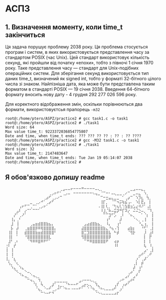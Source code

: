# АСПЗ 
## 1. Визначення моменту, коли time_t закінчиться
Ця задача порушує проблему 2038 року. Ця проблема стосується програм і систем, в яких використовується представлення часу за стандартом POSIX (час Unix). Цей стандарт використовує кількість секунд, які пройшли від початку «епохи», тобто з півночі 1 січня 1970 року. Таке представлення часу — стандарт для Unix-подібних операційних систем. Для зберігання секунд використовується тип даних time_t, визначений як signed int, тобто у форматі 32-бітного цілого числа зі знаком. Найпізніша дата, яка може бути представлена таким форматом в стандарті POSIX — 19 січня 2038. Введення 64-бітного формату вносить нову дату - 4 грудня 292 277 026 596 року.

Для коректного відображення змін, оскільки порівнюються два формати, використовуєтсья прапорець `-m32`
```
root@:/home/ptero/ASPZ/practice2 # gcc task1.c -o task1
root@:/home/ptero/ASPZ/practice2 # ./task1
Word size: 64
Max value time_t: 9223372036854775807
Date and time, when time_t ends: ??? ??? ?? ?? : ?? : ?? ????
root@:/home/ptero/ASPZ/practice2 # gcc -M32 task1.c -o task1
root@:/home/ptero/ASPZ/practice2 # ./task1
Word size: 32
Max value time_t: 2147483647
Date and time, when time_t ends: Tue Jan 19 05:14:07 2038
root@:/home/ptero/ASPZ/practice2 #
```
## Я обов'язково допишу readme
```
⠀⠀⠀⠀⠀⠀⠀⠀⠀⠀⠀⠀⠀⠀⠀⠀⠀⠀⠀⠀⢀⣠⠤⠤⠖⠒⠒⠒⠛⠒⠒⠒⠒⠤⢄⡀⠀⠀⠀⠀⠀⠀⠀⠀⠀⠀⣀⣠⠤⠤⣄⡀⠀⠀⠀
⠀⠀⠀⠀⠀⠀⠀⠀⠀⠀⠀⠀⠀⠀⠀⠀⢀⡠⠖⠋⠁⢀⡠⠤⠀⠒⠒⠒⠒⠒⠒⠒⠢⢤⣀⠈⠉⠒⠂⠤⢄⣀⣀⢀⠔⠉⠀⣀⠤⣄⠀⠱⡀⠀⠀
⠀⠀⠀⠀⠀⠀⠀⠀⠀⠀⠀⠀⠀⠀⢀⡴⠋⢀⡠⠔⠉⠀⠀⠀⠀⠀⠀⠀⠀⠀⠀⠀⠀⠀⠀⠉⠒⣒⣤⣄⣀⣀⠀⠁⢀⡴⠉⠀⠱⡹⣆⠀⢳⡀⠀
⠀⠀⠀⠀⠀⠀⠀⠀⠀⣀⠀⢀⡠⠚⠁⢀⡴⠋⠀⠀⠀⠀⠀⠀⠀⠀⠀⠀⠀⠀⠀⠀⠀⠀⠀⢸⡏⡀⠀⠈⠉⠲⡭⢷⣮⢠⠄⠀⠱⡇⣟⡄⠀⡇⠀
⠀⠀⠀⠀⠀⢠⠖⠋⠉⢀⠉⠁⢀⡠⠖⠁⠀⠀⠀⠀⠀⠀⠀⠀⠀⠀⠀⠀⠀⠀⠀⠀⠀⠀⠠⢸⡇⢇⡀⠈⢓⢦⢇⢑⣳⣿⣲⣡⣔⠺⠜⠁⢠⡇⠀
⠀⠀⠀⠀⣠⠇⠀⡔⠉⠁⠉⠉⠁⠀⠀⠀⠀⠀⠀⠀⠀⠀⠀⠀⠀⠀⠀⠀⠀⠀⠀⠀⠀⠀⠀⠸⣸⡈⠷⠤⣭⡽⠛⡏⠽⡔⠀⠬⠬⣑⠤⡀⠈⠹⡀
⠀⠀⠀⡜⠁⢀⠜⠁⠀⠀⠀⠀⠀⠀⠀⠀⠀⠀⠀⠀⠀⠀⠀⠀⠀⠀⠀⠀⠀⠀⠀⠀⠀⠀⠀⠀⠉⠉⣹⠋⡡⠀⢀⠇⠀⠈⠦⡀⠀⠀⠁⠈⡆⠀⡇
⠀⠀⢸⡄⢀⠃⠀⠀⠀⠀⠀⠀⠀⠀⠀⠀⠀⠀⠀⠀⠀⠀⠀⠀⠀⠀⠀⠀⠀⠀⠀⠀⠀⠀⠀⠀⠀⢰⠃⠀⠀⠀⡼⠀⠀⠀⠀⠈⠢⡀⢀⢸⠀⠀⡇
⠀⠀⣸⠀⢸⠀⠀⠀⠀⢀⣤⣶⣾⣿⣿⣷⣦⡄⠀⠀⠀⠀⠀⠀⠀⠀⠀⠀⠀⣠⣴⣾⣿⣷⣦⡀⠀⠸⡄⠀⠀⢰⠃⠀⠀⠀⠀⠀⠀⠘⣄⢰⡀⠀⡇
⠀⠀⡧⠀⡼⠀⠀⢀⣶⣿⣿⡿⠿⢿⣿⣿⣿⣿⡄⠀⠀⠀⠀⠀⠀⠀⠀⠀⣼⣿⣿⣿⣿⣿⣿⣿⣷⣄⠘⢦⠠⢹⠀⠀⠀⣴⣷⡆⠀⠀⠘⢋⠁⢀⡇
⠀⢸⡇⠀⡇⠀⠀⣾⣿⣿⣿⣷⣶⣾⣿⣿⣿⣿⠃⠀⠀⠀⠀⠀⠀⠀⠀⠀⣿⣉⣹⣿⣿⣿⣿⣿⣿⣿⣧⠀⠓⡾⠀⠀⠀⠈⢻⡗⠀⠀⠀⡸⠀⣰⠇
⠀⢸⡇⠀⠁⠀⠀⠘⣿⣿⣿⣿⣿⣿⣿⣿⣇⠀⠀⠀⠀⠀⠀⠀⠀⠀⠀⠀⢻⣿⣿⣿⣿⣿⣿⣿⣿⣿⡿⠀⠀⠀⠀⠀⠀⠀⠀⠀⠀⠀⠀⡇⠀⡟⠀
⠀⣸⠃⢀⠆⠀⠀⠀⠈⠻⠿⠿⣿⠿⠟⠋⠁⠀⠀⠀⠀⠀⠀⠀⠀⠀⠀⠀⠀⠉⠛⠿⣿⣿⣿⣿⣿⠟⠀⠀⢴⡶⠀⠀⠀⠀⠀⠀⠀⠀⠀⡇⠀⡇⠀
⢐⠇⠀⡞⠀⠀⠀⠀⠀⠀⠀⠀⠀⠀⠀⠀⠀⠀⠀⠀⠀⠀⠀⠀⠀⠀⠀⠀⠀⠀⠀⠀⠀⠀⠀⠀⠀⠀⠀⠀⠸⠇⠀⠀⠀⠀⠀⠀⠀⠀⠀⢧⠀⠸⡀
⢸⠀⢸⠀⠀⠀⠀⠀⠀⠀⠀⠀⠀⠀⠀⠀⠀⠀⠀⠀⠀⠀⠀⠀⠀⠀⠀⠀⠀⠀⠀⠀⠀⠀⠀⠀⠀⠀⠀⠀⠀⠀⠀⠀⠀⠀⠀⠀⠀⠀⠀⣠⠂⢀⡇
⢸⠀⢸⠀⠀⠀⠀⠀⠀⠀⠀⠀⠀⠀⠀⠀⠀⠀⠀⠀⠀⠀⠀⠀⠀⠀⠀⠀⠀⠀⠀⠀⠀⠀⠀⠀⠀⠀⠀⠀⠀⠀⠀⠀⠀⠀⠀⠀⠀⣠⠞⠁⢀⠞⠀
⢸⡀⠈⣆⠀⠀⠀⠀⠀⠀⠀⠀⠀⠀⠀⠀⠀⠀⠀⠀⠀⠀⠀⠀⠀⠀⠀⠀⠀⠀⠀⠀⠀⠀⠀⠀⠀⠀⠀⠀⠀⠀⠀⠀⠀⠀⠀⠀⡰⠁⢀⡼⠁⠀⠀
⠀⢣⡀⠈⢆⠀⠀⠀⠀⠀⠀⠀⠀⠀⠀⠀⠀⠀⠀⠀⠀⠀⠀⠀⠀⠀⠀⠀⠀⠀⠀⠀⠀⠀⠀⠀⠀⠀⠀⠀⠀⠀⠀⠀⠀⠀⠀⢀⡇⠀⡾⠀⠀⠀⠀
⠀⠀⠱⣄⠀⠱⣄⠀⠀⠀⠀⠀⠀⠀⠀⠀⠀⠀⠀⠀⠀⠀⠀⠀⠀⠀⠀⠀⠀⠀⠀⠀⠀⠀⠀⠀⠀⠀⠀⠀⠀⠀⠀⠀⠀⠀⠀⡼⠀⢰⠃⠀⠀⠀⠀
⠀⠀⠀⠈⠣⣀⠀⠑⠤⡀⠀⠀⠀⠀⠀⠀⠀⠀⠀⠀⠀⠀⠀⠀⠀⠀⠀⠀⠀⠀⠀⠀⠀⠀⠀⠀⠀⠀⠀⠀⠀⠀⠀⠀⠀⢀⡴⠁⢀⠏⠀⠀⠀⠀⠀
⠀⠀⠀⠀⠀⠈⠓⢤⡀⠈⠲⢄⡀⠀⠀⠀⠀⠀⠀⠀⠀⠀⠀⠀⠀⠀⠀⠀⠀⠀⠀⠀⠀⠀⠀⠀⠀⠀⠀⠀⠀⠀⠀⠀⣠⠎⠀⣠⠋⠀⠀⠀⠀⠀⠀
⠀⠀⠀⠀⠀⠀⠀⠀⠉⠲⢄⠀⠹⡀⠀⠀⠀⠀⣀⣀⣀⣀⣀⠀⠀⠀⠀⣠⠔⠒⠒⠢⢄⡀⠀⠀⠀⠀⠀⠀⠀⢀⠔⠋⠀⣠⠞⠃⠀⠀⠀⠀⠀⠀⠀
⠀⠀⠀⠀⠀⠀⠀⠀⠀⠀⠈⢇⠀⠳⡀⠀⢀⡼⠁⢠⣀⡀⠈⠓⠒⠒⠋⠀⣠⡖⡢⢄⠀⠹⣄⠀⠀⠀⠀⠀⢠⠏⠀⡰⠞⠁⠀⠀⠀⠀⠀⠀⠀⠀⠀
⠀⠀⠀⠀⠀⠀⠀⠀⠀⠀⠀⠈⢦⡀⠈⠒⠋⢀⡠⠚⠁⠈⠓⠒⠐⠒⠒⠋⠁⠀⠈⠈⠳⣀⠈⠓⠢⠤⠤⠴⠋⠀⡰⠁⠀⠀⠀⠀⠀⠀⠀⠀⠀⠀⠀
⠀⠀⠀⠀⠀⠀⠀⠀⠀⠀⠀⠀⠀⠉⠑⠒⠋⠙⠀⠀⠀⠀⠀⠀⠀⠀⠀⠀⠀⠀⠀⠀⠀⠈⠑⠢⠤⠤⠤⠤⠴⠏⠀⠀⠀⠀⠀⠀⠀⠀⠀⠀⠀⠀⠀
```


